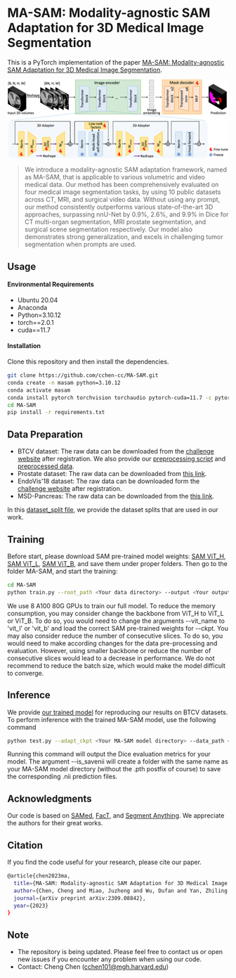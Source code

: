 # MA-SAM: Modality-agnostic SAM Adaptation for 3D Medical Image Segmentation

This is a PyTorch implementation of the paper [MA-SAM: Modality-agnostic SAM Adaptation for 3D Medical Image Segmentation](https://arxiv.org/pdf/2309.08842.pdf).

![Overview of MA-SAM framework](asset/overview.png?raw=true "Overview of MA-SAM framework")

>  We introduce a modality-agnostic SAM adaptation framework, named as MA-SAM, that is applicable to various volumetric and video medical data. Our method has been comprehensively evaluated on four medical image segmentation tasks, by using 10 public datasets across CT, MRI, and surgical video data. Without using any prompt, our method consistently outperforms various state-of-the-art 3D approaches, surpassing nnU-Net by 0.9%, 2.6%, and 9.9% in Dice for CT multi-organ segmentation, MRI prostate segmentation, and surgical scene segmentation respectively. Our model also demonstrates strong generalization, and excels in challenging tumor segmentation when prompts are used.

## Usage
#### Environmental Requirements
- Ubuntu 20.04
- Anaconda
- Python=3.10.12
- torch==2.0.1
- cuda==11.7

#### Installation
Clone this repository and then install the dependencies.
```sh
git clone https://github.com/cchen-cc/MA-SAM.git
conda create -n masam python=3.10.12
conda activate masam
conda install pytorch torchvision torchaudio pytorch-cuda=11.7 -c pytorch -c nvidia
cd MA-SAM
pip install -r requirements.txt
```

## Data Preparation
- BTCV dataset: The raw data can be downloaded from the [challenge website](https://www.synapse.org/#!Synapse:syn3379050) after registration. We also provide our [preprocessing script](https://github.com/cchen-cc/MA-SAM/blob/main/preprocessing/util_script_btcv.py) and [preprocessed data](https://drive.google.com/file/d/1uk8cOQsX7VQBQxnwQRRtfLT-rhX4q7PD/view?usp=drive_link). 
- Prostate dataset: The raw data can be downloaded from [this link](https://liuquande.github.io/SAML/). 
- EndoVis'18 dataset: The raw data can be downloaded form the [challenge website](https://endovissub2018-roboticscenesegmentation.grand-challenge.org/Downloads/) after registration.
- MSD-Pancreas: The raw data can be downloaded from the [this link](https://drive.google.com/drive/folders/1HqEgzS8BV2c7xYNrZdEAnrHk7osJJ--2).

In this [dataset_split file](https://github.com/cchen-cc/MA-SAM/blob/main/preprocessing/dataset_split.md), we provide the dataset splits that are used in our work. 
  
## Training
Before start, please download SAM pre-trained model weights: [SAM ViT_H](https://dl.fbaipublicfiles.com/segment_anything/sam_vit_h_4b8939.pth), [SAM ViT_L](https://dl.fbaipublicfiles.com/segment_anything/sam_vit_l_0b3195.pth), [SAM ViT_B](https://dl.fbaipublicfiles.com/segment_anything/sam_vit_b_01ec64.pth), and save them under proper folders. Then go to the folder MA-SAM, and start the training:
```sh
cd MA-SAM
python train.py --root_path <Your data directory> --output <Your output directory> --ckpt <Your SAM pre-trained model directory>
```
We use 8 A100 80G GPUs to train our full model. To reduce the memory consumption, you may consider change the backbone from ViT_H to ViT_L or ViT_B. To do so, you would need to change the arguments --vit_name to 'vit_l' or 'vit_b' and load the correct SAM pre-trained weights for --ckpt. You may also consider reduce the number of consecutive slices. To do so, you would need to make according changes for the data pre-processing and evaluation. However, using smaller backbone or reduce the number of consecutive slices would lead to a decrease in performance. We do not recommend to reduce the batch size, which would make the model difficult to converge.

## Inference
We provide [our trained model](https://drive.google.com/file/d/1zBaDHkkH9FbPC2S8vl6cwUqy5nrxPmtu/view?usp=drive_link) for reproducing our results on BTCV datasets. 
To perform inference with the trained MA-SAM model, use the following command
```sh
python test.py --adapt_ckpt <Your MA-SAM model directory> --data_path <Your data directory> --ckpt <Your SAM pre-trained model directory> --is_savenii
```
Running this command will output the Dice evaluation metrics for your model. The argument --is_savenii will create a folder with the same name as your MA-SAM model directory (without the .pth postfix of course) to save the corresponding .nii prediction files.

## Acknowledgments
Our code is based on [SAMed](https://github.com/hitachinsk/SAMed), [FacT](https://github.com/JieShibo/PETL-ViT/tree/main/FacT), and [Segment Anything](https://github.com/facebookresearch/segment-anything). We appreciate the authors for their great works. 

## Citation
If you find the code useful for your research, please cite our paper.
```sh
@article{chen2023ma,
  title={MA-SAM: Modality-agnostic SAM Adaptation for 3D Medical Image Segmentation},
  author={Chen, Cheng and Miao, Juzheng and Wu, Dufan and Yan, Zhiling and Kim, Sekeun and Hu, Jiang and Zhong, Aoxiao and Liu, Zhengliang and Sun, Lichao and Li, Xiang and Liu, Tianming and Heng, Pheng-Ann and Li, Quanzheng},
  journal={arXiv preprint arXiv:2309.08842},
  year={2023}
}
```

## Note
- The repository is being updated. Please feel free to contact us or open new issues if you encounter any problem when using our code.
- Contact: Cheng Chen ([cchen101@mgh.harvard.edu]())
